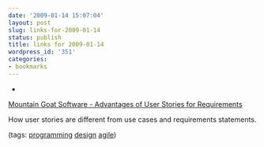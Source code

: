 ```yaml
---
date: '2009-01-14 15:07:04'
layout: post
slug: links-for-2009-01-14
status: publish
title: links for 2009-01-14
wordpress_id: '351'
categories:
- bookmarks
---
```


  *


[Mountain Goat Software - Advantages of User Stories for Requirements](http://www.mountaingoatsoftware.com/article_view/27-advantages-of-user-stories-for-requirements)


How user stories are different from use cases and requirements statements.


(tags: [programming](http://delicious.com/eob/programming) [design](http://delicious.com/eob/design) [agile](http://delicious.com/eob/agile))



